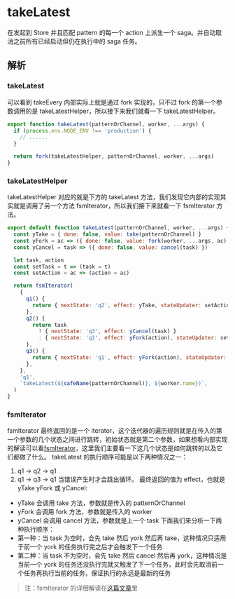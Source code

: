 # takeLatest
在发起到 Store 并且匹配 pattern 的每一个 action 上派生一个 saga。并自动取消之前所有已经启动但仍在执行中的 saga 任务。
## 解析
### takeLatest
可以看到 takeEvery 内部实际上就是通过 fork 实现的，只不过 fork 的第一个参数调用的是 takeLatestHelper，所以接下来我们就看一下 takeLatestHelper。
```js
export function takeLatest(patternOrChannel, worker, ...args) {
  if (process.env.NODE_ENV !== 'production') {
    // ......
  }

  return fork(takeLatestHelper, patternOrChannel, worker, ...args)
}
```
### takeLatestHelper
takeLatestHelper 对应的就是下方的 takeLatest 方法，我们发现它内部的实现其实就是调用了另一个方法 fsmIterator，所以我们接下来就看一下 fsmIterator 方法。
```js
export default function takeLatest(patternOrChannel, worker, ...args) {
  const yTake = { done: false, value: take(patternOrChannel) }
  const yFork = ac => ({ done: false, value: fork(worker, ...args, ac) })
  const yCancel = task => ({ done: false, value: cancel(task) })

  let task, action
  const setTask = t => (task = t)
  const setAction = ac => (action = ac)

  return fsmIterator(
    {
      q1() {
        return { nextState: 'q2', effect: yTake, stateUpdater: setAction }
      },
      q2() {
        return task
          ? { nextState: 'q3', effect: yCancel(task) }
          : { nextState: 'q1', effect: yFork(action), stateUpdater: setTask }
      },
      q3() {
        return { nextState: 'q1', effect: yFork(action), stateUpdater: setTask }
      },
    },
    'q1',
    `takeLatest(${safeName(patternOrChannel)}, ${worker.name})`,
  )
}
```
### fsmIterator
fsmIterator 最终返回的是一个 iterator，这个迭代器的遍历规则就是在传入的第一个参数的几个状态之间进行跳转，初始状态就是第二个参数，如果想看内部实现的解读可以看[fsmIterator](./fsmIterator.md)，这里我们主要看一下这几个状态是如何跳转的以及它们都做了什么。
takeLatest 的执行顺序可能是以下两种情况之一：
1. q1 -> q2 -> q1 
2. q1 -> q3 -> q1 
当错误产生时才会跳出循环。
最终返回的值为 effect，也就是 yTake yFork 或 yCancel:
- yTake 会调用 take 方法，参数就是传入的 patternOrChannel
- yFork 会调用 fork 方法，参数就是传入的 worker
- yCancel 会调用 cancel 方法，参数就是上一个 task
下面我们来分析一下两种执行顺序：
- 第一种：当 task 为空时，会先 take 然后 york 然后再 take，这种情况只适用于前一个 york 的任务执行完之后才会触发下一个任务
- 第二种：当 task 不为空时，会先 take 然后 cancel 然后再 york，这种情况是当前一个 york 的任务还没执行完就又触发了下一个任务，此时会先取消前一个任务再执行当前的任务，保证执行的永远是最新的任务
>注：fsmIterator 的详细解读在[这篇文章](./fsmIterator.md)里